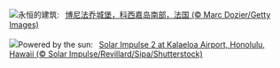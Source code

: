 ![](https://www.bing.com/th?id=OHR.CitadelBonifacio_ZH-CN2130899430_UHD.jpg&w=1000)永恒的建筑:&nbsp;&ensp;[博尼法乔城堡，科西嘉岛南部，法国 (© Marc Dozier/Getty Images)](https://www.bing.com/th?id=OHR.CitadelBonifacio_ZH-CN2130899430_UHD.jpg)
<br><br/>
![](https://www.bing.com/th?id=OHR.SolarAviation_EN-US1940905760_UHD.jpg&w=1000)Powered by the sun:&nbsp;&ensp;[Solar Impulse 2 at Kalaeloa Airport, Honolulu, Hawaii (© Solar Impulse/Revillard/Sipa/Shutterstock)](https://www.bing.com/th?id=OHR.SolarAviation_EN-US1940905760_UHD.jpg)
<br><br/>
